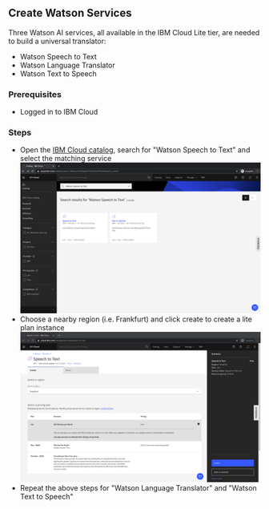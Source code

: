 ## Create Watson Services

Three Watson AI services, all available in the IBM Cloud Lite tier, are needed to build a universal translator:

- Watson Speech to Text
- Watson Language Translator
- Watson Text to Speech

### Prerequisites
- Logged in to IBM Cloud

### Steps
- Open the [IBM Cloud catalog](https://cloud.ibm.com/catalog), search for "Watson Speech to Text" and select the matching service
![](./screenshots/1.png)
- Choose a nearby region (i.e. Frankfurt) and click create to create a lite plan instance
![](./screenshots/2.png)
- Repeat the above steps for "Watson Language Translator" and "Watson Text to Speech"
